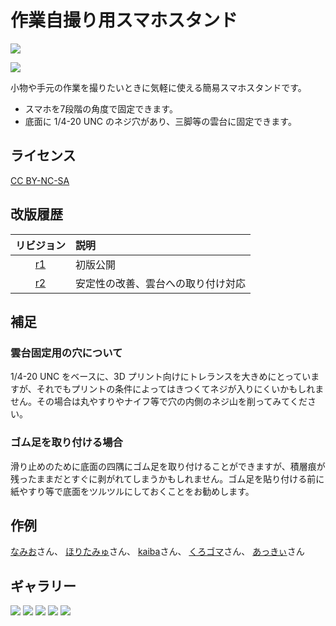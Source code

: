 # 作業自撮り用スマホスタンド

![](./images/cover.jpg)

![](./images/cad_ss.png)

小物や手元の作業を撮りたいときに気軽に使える簡易スマホスタンドです。

- スマホを7段階の角度で固定できます。
- 底面に 1/4-20 UNC のネジ穴があり、三脚等の雲台に固定できます。

## ライセンス

[CC BY-NC-SA](./LICENSE)

## 改版履歴

|リビジョン|説明|
|:--:|:--|
|[r1](./r1/)|初版公開|
|[r2](./r2/)|安定性の改善、雲台への取り付け対応|

## 補足

### 雲台固定用の穴について

1/4-20 UNC をベースに、3D プリント向けにトレランスを大きめにとっていますが、それでもプリントの条件によってはきつくてネジが入りにくいかもしれません。その場合は丸やすりやナイフ等で穴の内側のネジ山を削ってみてください。

### ゴム足を取り付ける場合

滑り止めのために底面の四隅にゴム足を取り付けることができますが、積層痕が残ったままだとすぐに剥がれてしまうかもしれません。ゴム足を貼り付ける前に紙やすり等で底面をツルツルにしておくことをお勧めします。

## 作例

[なみお](https://x.com/nyamio/status/1947229601098272905)さん、
[ほりたみゅ](https://bsky.app/profile/hyrodium.bsky.social/post/3lkwtc2dxuk2a)さん、
[kaiba](https://x.com/kaiba/status/1902588182216261970)さん、
[くろゴマ](https://x.com/chrogoma/status/1893577562544288175)さん、
[あっきぃ](https://misskey.io/notes/a4e209jp9shp09ze)さん 
<!-- [シャポコ](https://x.com/shapoco/status/1889340554968018978) -->

## ギャラリー

![](./images/pic0.jpg) ![](./images/pic1.jpg) ![](./images/pic2.jpg) ![](./images/pic3.jpg) ![](./images/pic4.jpg)
